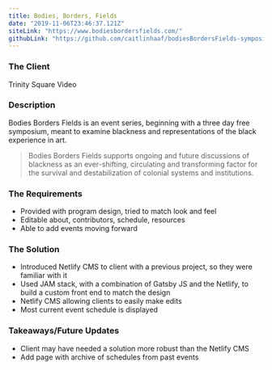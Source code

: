 ```yaml
---
title: Bodies, Borders, Fields
date: "2019-11-06T23:46:37.121Z"
siteLink: "https://www.bodiesbordersfields.com/"
githubLink: "https://github.com/caitlinhaaf/bodiesBordersFields-symposium"
---
```


### The Client
Trinity Square Video

### Description
Bodies Borders Fields is an event series, beginning with a three day free symposium, meant to examine blackness and representations of the black experience in art.
>Bodies Borders Fields supports ongoing and future discussions of blackness as an ever-shifting, circulating and transforming factor for the survival and destabilization of colonial systems and institutions.

### The Requirements 
- Provided with program design, tried to match look and feel
- Editable about, contributors, schedule, resources
- Able to add events moving forward

### The Solution
- Introduced Netlify CMS to client with a previous project, so they were familiar with it
- Used JAM stack, with a combination of Gatsby JS and the Netlify, to build a custom front end to match the design
- Netlify CMS allowing clients to easily make edits
- Most current event schedule is displayed

### Takeaways/Future Updates
- Client may have needed a solution more robust than the Netlify CMS
- Add page with archive of schedules from past events